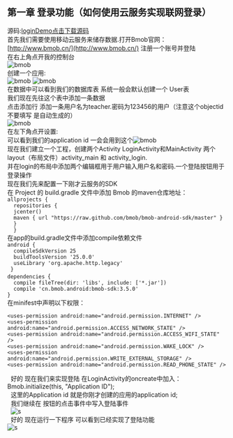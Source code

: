 ## 第一章 登录功能（如何使用云服务实现联网登录）</br>
源码:[loginDemo点击下载源码](https://github.com/weiyashuai123/TeacherAssiatant-detailed/raw/master/src/LoginDemo.zip)</br>
首先我们需要使用移动云服务来储存数据.打开Bmob官网：[http://www.bmob.cn/](http://www.bmob.cn/) 注册一个账号并登陆</br>
在右上角点开我的控制台</br>
![](https://github.com/weiyashuai123/TeacherAssiatant-detailed/blob/master/image/0.png "bmob")</br>
创建一个应用:</br>
![](https://github.com/weiyashuai123/TeacherAssiatant-detailed/blob/master/image/6.png "bmob")
![](https://github.com/weiyashuai123/TeacherAssiatant-detailed/blob/master/image/1.png "bmob")</br>
在数据中可以看到我们的数据库表 系统一般会默认创建一个 User表 </br>
我们现在先往这个表中添加一条数据 </br>
点击添加行 添加一条用户名为teacher.密码为123456的用户（注意这个objectid 不要填写 是自动生成的）</br>
![](https://github.com/weiyashuai123/TeacherAssiatant-detailed/blob/master/image/5.png "bmob")</br>
在左下角点开设置:</br>
可以看到我们的application id 一会会用到这个![](https://github.com/weiyashuai123/TeacherAssiatant-detailed/blob/master/image/3.png "bmob")</br>
现在我们建立一个工程，创建两个Activity LoginActivity和MainActivity 两个layout（布局文件）activity_main 和 activity_login.</br>
并在login的布局中添加两个编辑框用于用户输入用户名和密码.一个登陆按钮用于登录操作</br>
现在我们先来配置一下刚才云服务的SDK</br>在 Project 的 build.gradle 文件中添加 Bmob 的maven仓库地址：</br>
`allprojects { `</br>
`  repositories {`</br>
`  jcenter()`</br>
`  maven { url "https://raw.github.com/bmob/bmob-android-sdk/master" }`</br>
`  }`</br>
`  }`</br>
在app的build.gradle文件中添加compile依赖文件</br>
 `android {`</br>
 `  compileSdkVersion 25`</br>
 `  buildToolsVersion '25.0.0'`</br>
`  useLibrary 'org.apache.http.legacy'`</br>
` }`</br>
`dependencies `{</br>
`  compile fileTree(dir: 'libs', include: ['*.jar'])`</br>
`  compile 'cn.bmob.android:bmob-sdk:3.5.0'`</br>
`}`</br>
在minifest中声明以下权限：</br>
   
`<uses-permission android:name="android.permission.INTERNET" /> `</br>
`<uses-permission android:name="android.permission.ACCESS_NETWORK_STATE" /> `</br>
`<uses-permission android:name="android.permission.ACCESS_WIFI_STATE" /> `</br>
`<uses-permission android:name="android.permission.WAKE_LOCK" /> `</br>
`<uses-permission android:name="android.permission.WRITE_EXTERNAL_STORAGE" />`</br>
`<uses-permission android:name="android.permission.READ_PHONE_STATE" />` </br>

   好的 现在我们来实现登陆 在LoginActivity的oncreate中加入：Bmob.initialize(this, "Application ID");</br>
   这里的Application id 就是你刚才创建的应用的application id;</br>
   我们继续在 按钮的点击事件中写入登陆事件</br>
    ![s](https://github.com/weiyashuai123/TeacherAssiatant-detailed/blob/master/image/4.png "bmob") </br>
   好的 现在运行一下程序 可以看到已经实现了登陆功能 </br>
    ![s](https://github.com/weiyashuai123/TeacherAssiatant-detailed/blob/master/image/logindemo.gif "bmob")</br>
